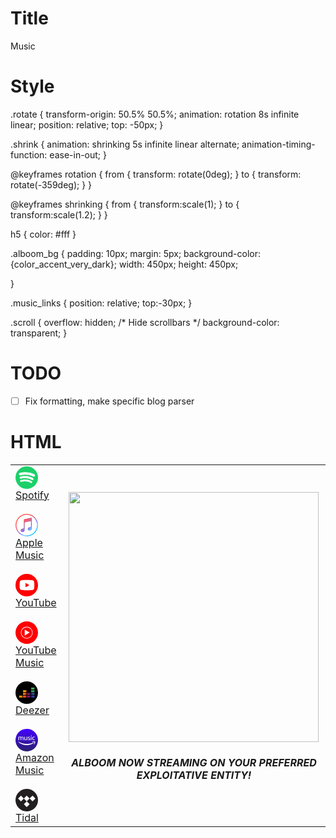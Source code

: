 
# Title
Music

# Style
.rotate {
transform-origin: 50.5% 50.5%;
animation: rotation 8s infinite linear;
position: relative;
top: -50px;
}

.shrink {
animation: shrinking 5s infinite linear alternate;
animation-timing-function: ease-in-out;
}

@keyframes rotation {
from {
transform: rotate(0deg);
}
to {
transform: rotate(-359deg);
}
}

@keyframes shrinking {
from {
transform:scale(1);
}
to {
transform:scale(1.2);
}
}

h5 { color: #fff }

.alboom_bg {
padding: 10px;
margin: 5px;
background-color: {color_accent_very_dark};
width: 450px;
height: 450px;

}

.music_links {
position: relative;
top:-30px;
}

.scroll {
  overflow: hidden; /* Hide scrollbars */
  background-color: transparent;
}

# TODO
- [ ] Fix formatting, make specific blog parser

# HTML
<table class="container">
<tr class="table-row">
<td class="table-cell">
	
	
<div class="music_links">
   <a href="https://open.spotify.com/album/61iNqab7vq1ZEKf9eAYiKU" target="_blank" rel="noopener noreferrer" aria-label="Listen to Monk's Evil Lair by Monk's Evil Lair on Spotify" data-test-id="link" class="css-1spf6ft">
      <div class="css-u4eldh">
         <svg width="36" height="36" viewBox="0 0 45 45">
            <path style="fill:#1dd069" d="M45.71,23.22a22.5,22.5,0,1,0-6.59,15.91,22.5,22.5,0,0,0,6.59-15.91Z" transform="translate(-0.71 -0.73)"></path>
            <path style="fill:#fff" d="M38.46,16.7a25.43,25.43,0,0,0-2.34-1.21q-1.18-.53-2.44-1A37.88,37.88,0,0,0,27.5,13a46.8,46.8,0,0,0-6.33-.59q-1.3,0-2.6,0t-2.6.16c-.83.08-1.64.17-2.43.29s-1.61.27-2.41.46l-1,.24c-.32.09-.66.18-1,.28A2.44,2.44,0,0,0,8,14.74a2.53,2.53,0,0,0,1.37,3.86,2.46,2.46,0,0,0,.72.1,2.84,2.84,0,0,0,.71-.1l.23-.06c.56-.15,1.11-.3,1.67-.42.86-.19,1.73-.33,2.6-.43s1.77-.18,2.65-.22,1.55-.06,2.32-.05,1.54,0,2.32.08,1.49.11,2.23.2,1.46.19,2.19.32c1.06.19,2.1.41,3.12.69a27.65,27.65,0,0,1,3,1q.75.3,1.46.65c.47.23.94.48,1.42.75a2.58,2.58,0,0,0,1.27.34,2.51,2.51,0,0,0,2.19-1.27,2.57,2.57,0,0,0,.33-1.26v-.06s0-.07,0-.13a3,3,0,0,0-.05-.36,2.45,2.45,0,0,0-.45-1,2.73,2.73,0,0,0-.8-.69Z" transform="translate(-0.71 -0.73)"></path>
            <path style="fill:#fff" d="M29.87,21.55a33.53,33.53,0,0,0-5.77-1.3A34.39,34.39,0,0,0,18.19,20c-.94,0-1.86.11-2.77.22s-1.82.27-2.74.47l-1.11.27-1.08.31A2.08,2.08,0,0,0,9.43,22,2.22,2.22,0,0,0,9,23.23a2.15,2.15,0,0,0,.35,1.25,2.18,2.18,0,0,0,1,.83,2.15,2.15,0,0,0,.78.16,2.51,2.51,0,0,0,.75-.11,24.79,24.79,0,0,1,3.61-.78,28.69,28.69,0,0,1,3.87-.27c1,0,2,0,2.91.14s1.87.22,2.81.4a28.37,28.37,0,0,1,3.54.9A23.34,23.34,0,0,1,32,27.12c.35.18.69.37,1,.57l.38.21a2.25,2.25,0,0,0,1.64.24,2.15,2.15,0,0,0,1.33-1,2.23,2.23,0,0,0,.25-1.67,2.14,2.14,0,0,0-1-1.33h0L35.38,24a25.6,25.6,0,0,0-2.69-1.39,27.9,27.9,0,0,0-2.82-1.07Z" transform="translate(-0.71 -0.73)"></path>
            <path style="fill:#fff" d="M24.13,27.42a30.78,30.78,0,0,0-4.36-.34h0l-.91,0c-.69,0-1.39.07-2,.12-.88.07-1.76.19-2.64.33s-1.75.31-2.61.51l-.22.06h0l-.25.08a1.79,1.79,0,0,0-.92.82A1.88,1.88,0,0,0,10,30.27a1.79,1.79,0,0,0,1.78,1.47l.4,0,.35-.07q1.55-.34,3.12-.56c1-.14,2.09-.23,3.15-.28q1.22,0,2.44,0t2.42.25a21.3,21.3,0,0,1,3.8.93A19.6,19.6,0,0,1,31,33.66h0l.06,0,.36.2a1.84,1.84,0,0,0,1.85-3.14,3.57,3.57,0,0,0-.36-.24l0,0h0a22.77,22.77,0,0,0-2.16-1.14,23.32,23.32,0,0,0-2.27-.9,25.39,25.39,0,0,0-4.26-1Z" transform="translate(-0.71 -0.73)"></path>
         </svg>
         <div class="css-2b3un8">Spotify</div>
      </div>
   </a>
   </br><a href="https://geo.music.apple.com/mx/album/_/1551482411?mt=1&amp;app=music&amp;ls=1&amp;at=1000lHKX" target="_blank" rel="noopener noreferrer" aria-label="Listen to Monk's Evil Lair by Monk's Evil Lair on Apple Music" data-test-id="link" class="css-1spf6ft">
      <div class="css-u4eldh">
         <svg width="36" height="36" viewBox="0 0 40 40">
            <path d="M20 40C31.0457 40 40 31.0457 40 20C40 8.9543 31.0457 4.47165e-06 20 4.47165e-06C8.95431 4.47165e-06 -8.53819e-06 8.9543 -8.53819e-06 20C-8.53819e-06 31.0457 8.95431 40 20 40Z" fill="url(#paint0_linear_apple-music-icon-circle-apple-music-circle-icon)"></path>
            <g opacity="0.192" filter="url(#filter0_f-apple-music-circle-icon)">
               <path d="M61.9713 2.26772e-07C45.5355 0.000108324 29.7729 6.52924 18.1511 18.1511C6.52924 29.7729 0.000108324 45.5355 2.26772e-07 61.9713C0.000107682 78.407 6.52924 94.1696 18.1511 105.791C29.7729 117.413 45.5355 123.942 61.9713 123.943C78.407 123.942 94.1696 117.413 105.791 105.791C117.413 94.1696 123.942 78.407 123.943 61.9713C123.942 45.5355 117.413 29.7729 105.791 18.1511C94.1696 6.52924 78.407 0.000107682 61.9713 2.26772e-07V2.26772e-07ZM93.0307 12.2988C94.4959 12.2975 95.572 13.1197 95.9905 14.5618C96.1364 15.0642 96.1721 24.2661 96.1346 51.2079L96.0851 87.1831L95.7071 88.5248C94.4242 93.0876 91.2913 96.3176 86.8536 97.65C83.7175 98.5916 79.1347 98.9411 76.8839 98.4106C74.8804 97.9384 73.4284 97.1012 71.8394 95.5028C69.5281 93.1778 68.5033 90.8026 68.498 87.763C68.4956 86.0628 68.7969 84.7828 69.6024 83.0752C70.7413 80.6608 72.2152 79.2073 74.8689 77.8807C76.9938 76.8185 78.8933 76.2679 84.4429 75.1087C88.0903 74.3468 88.9785 74.02 89.6894 73.1752C90.6669 72.0135 90.6454 72.445 90.5953 54.0366C90.5519 38.0433 90.5342 37.1645 90.2433 36.7205C89.8119 36.0622 88.9128 35.7224 87.9626 35.8583C86.9533 36.0025 51.0662 43.2637 50.1709 43.5047C49.176 43.7726 48.4558 44.5638 48.2244 45.6425C48.088 46.279 48.034 53.3359 48.0331 70.7126C48.0319 97.4009 48.0536 96.7956 46.9866 99.6319C46.6821 100.441 46.1363 101.556 45.7736 102.11C44.857 103.509 43.0949 105.211 41.7248 106.022C38.4476 107.961 32.0395 108.958 28.6169 108.061C24.9907 107.111 22.297 104.643 21.0827 101.159C20.5008 99.4899 20.3639 96.7434 20.7721 94.9087C21.1993 92.9886 22.1877 91.1594 23.5217 89.8193C25.8713 87.4589 28.6485 86.3616 36.1264 84.8386C37.7406 84.5098 39.4056 84.1276 39.8268 83.9894C40.7154 83.6977 41.6791 82.7819 42.1134 81.8161C42.3989 81.1813 42.4203 79.6312 42.4996 52.9689L42.5835 24.7925L42.9756 23.9965C43.4386 23.0563 44.4146 22.171 45.3992 21.7984C46.0355 21.5577 83.3052 13.9608 89.628 12.7831C91.0577 12.5167 92.5889 12.2992 93.0307 12.2988H93.0307Z" transform="translate(3.75378 3.72998) scale(0.264583)" fill="black"></path>
            </g>
            <path d="M69.2409 0C50.8771 0 33.2654 7.29501 20.2802 20.2802C7.29501 33.2654 0 50.8771 0 69.2409C0 87.6048 7.29501 105.216 20.2802 118.202C33.2654 131.187 50.8771 138.482 69.2409 138.482C78.3338 138.482 87.3376 136.691 95.7383 133.211C104.139 129.732 111.772 124.631 118.202 118.202C124.631 111.772 129.732 104.139 133.211 95.7383C136.691 87.3376 138.482 78.3338 138.482 69.2409C138.482 60.1481 136.691 51.1443 133.211 42.7436C129.732 34.3429 124.631 26.7098 118.202 20.2802C111.772 13.8506 104.139 8.75034 95.7383 5.27065C87.3376 1.79097 78.3338 0 69.2409 0V0ZM100.3 19.5685C101.766 19.5672 102.842 20.3894 103.26 21.8315C103.406 22.3339 103.442 31.5358 103.404 58.4776L103.355 94.4528L102.977 95.7945C101.694 100.357 98.5609 103.587 94.1232 104.92C90.9872 105.861 86.4043 106.211 84.1535 105.68C82.1501 105.208 80.698 104.371 79.1091 102.772C76.7978 100.447 75.773 98.0723 75.7677 95.0327C75.7654 93.3325 76.0666 92.0525 76.872 90.3449C78.0109 87.9305 79.4849 86.4769 82.1386 85.1504C84.2635 84.0882 86.163 83.5375 91.7126 82.3783C95.36 81.6165 96.2482 81.2897 96.9591 80.4449C97.9366 79.2832 97.9151 79.7147 97.865 61.3063C97.8215 45.313 97.8039 44.4342 97.513 43.9902C97.0816 43.3319 96.1825 42.9921 95.2323 43.128C94.2229 43.2722 58.3358 50.5333 57.4406 50.7744C56.4456 51.0423 55.7254 51.8335 55.4941 52.9122C55.3576 53.5487 55.3037 60.6056 55.3028 77.9823C55.3016 104.671 55.3233 104.065 54.2563 106.902C53.9518 107.711 53.406 108.826 53.0433 109.38C52.1266 110.778 50.3646 112.481 48.9945 113.291C45.7172 115.23 39.3092 116.228 35.8866 115.331C32.2603 114.381 29.5667 111.912 28.3524 108.429C27.7705 106.76 27.6336 104.013 28.0417 102.178C28.4689 100.258 29.4574 98.4291 30.7913 97.089C33.1409 94.7285 35.9181 93.6313 43.3961 92.1083C45.0103 91.7795 46.6753 91.3973 47.0965 91.2591C47.985 90.9674 48.9488 90.0516 49.3831 89.0858C49.6685 88.451 49.6899 86.9009 49.7693 60.2386L49.8531 32.0622L50.2453 31.2661C50.7083 30.326 51.6843 29.4407 52.6689 29.0681C53.3051 28.8274 90.5748 21.2305 96.8976 20.0528C98.3274 19.7864 99.8585 19.5689 100.3 19.5685Z" transform="translate(1.67999 1.68018) scale(0.264583)" fill="white"></path>
            <defs>
               <filter id="filter0_f-apple-music-circle-icon" x="1.70421" y="1.68041" width="36.8923" height="36.8923" filterUnits="userSpaceOnUse" color-interpolation-filters="sRGB">
                  <feFlood flood-opacity="0" result="BackgroundImageFix"></feFlood>
                  <feBlend mode="normal" in="SourceGraphic" in2="BackgroundImageFix" result="shape"></feBlend>
                  <feGaussianBlur stdDeviation="1.02479" result="effect1_foregroundBlur"></feGaussianBlur>
               </filter>
               <linearGradient id="paint0_linear_apple-music-icon-circle-apple-music-circle-icon" x2="1" gradientUnits="userSpaceOnUse" gradientTransform="translate(24.8821 -7.03194) scale(37.2822) rotate(52.3873)">
                  <stop stop-color="#FF5E50"></stop>
                  <stop offset="0.249038" stop-color="#FE5C6C"></stop>
                  <stop offset="0.376518" stop-color="#E3658A"></stop>
                  <stop offset="0.496954" stop-color="#B87EB0"></stop>
                  <stop offset="0.626674" stop-color="#916CFF"></stop>
                  <stop offset="0.762798" stop-color="#70BCFB" stop-opacity="0.919192"></stop>
                  <stop offset="1" stop-color="#21C7FE"></stop>
               </linearGradient>
            </defs>
         </svg>
         <div class="css-2b3un8">Apple Music</div>
      </div>
   </a>
   </br><a href="https://www.youtube.com/playlist?list=OLAK5uy_ktuVyUkuKQ35FYBVzZ4iXZALGUHZdCKjE" target="_blank" rel="noopener noreferrer" aria-label="Listen to Monk's Evil Lair by Monk's Evil Lair on YouTube" data-test-id="link" class="css-1spf6ft">
      <div class="css-u4eldh">
         <svg width="36" height="36" viewBox="0 0 45 45">
            <defs>
               <style>.youtube-icon-circle-1{fill:red;}.youtube-icon-circle-2{fill:#fff;}</style>
            </defs>
            <circle class="youtube-icon-circle-1" cx="22.5" cy="22.5" r="22.5"></circle>
            <path id="lozenge-path-YouTubeCircleIcon-youtube-circle-icon" class="youtube-icon-circle-2" d="M37.12,16a3.71,3.71,0,0,0-2.61-2.61C32.2,12.73,23,12.73,23,12.73s-9.24,0-11.55.62A3.71,3.71,0,0,0,8.79,16a38.56,38.56,0,0,0-.62,7.11,38.56,38.56,0,0,0,.62,7.11,3.71,3.71,0,0,0,2.61,2.61c2.31.62,11.55.62,11.55.62s9.24,0,11.55-.62a3.71,3.71,0,0,0,2.61-2.61,38.56,38.56,0,0,0,.62-7.11A38.56,38.56,0,0,0,37.12,16Z" transform="translate(0 -0.58)"></path>
            <polygon id="play-polygon-YouTubeCircleIcon-youtube-circle-icon" class="youtube-icon-circle-1" points="20 26.93 27.68 22.5 20 18.07 20 26.93"></polygon>
         </svg>
         <div class="css-2b3un8">YouTube</div>
      </div>
   </a>
   </br><a href="https://music.youtube.com/playlist?list=OLAK5uy_ktuVyUkuKQ35FYBVzZ4iXZALGUHZdCKjE" target="_blank" rel="noopener noreferrer" aria-label="Listen to Monk's Evil Lair by Monk's Evil Lair on YouTube Music" data-test-id="link" class="css-1spf6ft">
      <div class="css-u4eldh">
         <svg width="36" height="36" viewBox="0 0 40 40">
            <rect width="40" height="40" fill="black" fill-opacity="0"></rect>
            <rect width="40" height="40" fill="black" fill-opacity="0"></rect>
            <path d="M20 40C31.0457 40 40 31.0457 40 20C40 8.9543 31.0457 0 20 0C8.9543 0 0 8.9543 0 20C0 31.0457 8.9543 40 20 40Z" fill="#FF0000"></path>
            <rect width="20.9091" height="20.9091" fill="black" fill-opacity="0" transform="translate(9.54541 9.54541)"></rect>
            <path d="M20 10.4636C25.259 10.4636 29.5363 14.7409 29.5363 20C29.5363 25.259 25.259 29.5363 20 29.5363C14.7409 29.5363 10.4636 25.259 10.4636 20C10.4636 14.7409 14.7409 10.4636 20 10.4636ZM20 9.54541C14.225 9.54541 9.54541 14.225 9.54541 20C9.54541 25.775 14.225 30.4545 20 30.4545C25.775 30.4545 30.4545 25.775 30.4545 20C30.4545 14.225 25.775 9.54541 20 9.54541Z" fill="white"></path>
            <path d="M16.3636 25.2275L25.2273 19.7729L16.3636 14.7729V25.2275Z" fill="white"></path>
         </svg>
         <div class="css-2b3un8">YouTube Music</div>
      </div>
   </a>
   </br><a href="https://www.deezer.com/album/204041532" target="_blank" rel="noopener noreferrer" aria-label="Listen to Monk's Evil Lair by Monk's Evil Lair on Deezer" data-test-id="link" class="css-1spf6ft">
      <div class="css-u4eldh">
         <svg width="36" height="36" viewBox="0 0 80 80">
            <circle cx="40" cy="40" r="40" fill="#000000"></circle>
            <path d="M67.3882 22H55.6279V28.8807H67.3882V22Z" fill="#40AB5D"></path>
            <path d="M67.3882 31.54H55.6279V38.4207H67.3882V31.54Z" fill="url(#paint0_linear-deezer-circle-icon)"></path>
            <path d="M67.3882 41.0791H55.6279V47.9598H67.3882V41.0791Z" fill="url(#paint1_linear-deezer-circle-icon)"></path>
            <path d="M24.7602 50.6191H13V57.4998H24.7602V50.6191Z" fill="url(#paint2_linear-deezer-circle-icon)"></path>
            <path d="M38.9604 50.6191H27.2002V57.4998H38.9604V50.6191Z" fill="url(#paint3_linear-deezer-circle-icon)"></path>
            <path d="M53.188 50.6191H41.4277V57.4998H53.188V50.6191Z" fill="url(#paint4_linear-deezer-circle-icon)"></path>
            <path d="M67.3882 50.6191H55.6279V57.4998H67.3882V50.6191Z" fill="url(#paint5_linear-deezer-circle-icon)"></path>
            <path d="M53.188 41.0791H41.4277V47.9598H53.188V41.0791Z" fill="url(#paint6_linear-deezer-circle-icon)"></path>
            <path d="M38.9604 41.0791H27.2002V47.9598H38.9604V41.0791Z" fill="url(#paint7_linear-deezer-circle-icon)"></path>
            <path d="M38.9604 31.54H27.2002V38.4207H38.9604V31.54Z" fill="url(#paint8_linear-deezer-circle-icon)"></path>
            <defs>
               <linearGradient id="paint0_linear-deezer-circle-icon" x1="61.5656" y1="38.4802" x2="61.4551" y2="31.439" gradientUnits="userSpaceOnUse">
                  <stop stop-color="#358C7B"></stop>
                  <stop offset="0.5256" stop-color="#33A65E"></stop>
               </linearGradient>
               <linearGradient id="paint1_linear-deezer-circle-icon" x1="55.455" y1="47.6065" x2="67.5664" y2="41.4354" gradientUnits="userSpaceOnUse">
                  <stop stop-color="#222B90"></stop>
                  <stop offset="1" stop-color="#367B99"></stop>
               </linearGradient>
               <linearGradient id="paint2_linear-deezer-circle-icon" x1="13.0022" y1="54.0622" x2="24.7525" y2="54.0622" gradientUnits="userSpaceOnUse">
                  <stop stop-color="#FF9900"></stop>
                  <stop offset="1" stop-color="#FF8000"></stop>
               </linearGradient>
               <linearGradient id="paint3_linear-deezer-circle-icon" x1="27.2133" y1="54.0622" x2="38.9637" y2="54.0622" gradientUnits="userSpaceOnUse">
                  <stop stop-color="#FF8000"></stop>
                  <stop offset="1" stop-color="#CC1953"></stop>
               </linearGradient>
               <linearGradient id="paint4_linear-deezer-circle-icon" x1="41.4244" y1="54.0622" x2="53.1748" y2="54.0622" gradientUnits="userSpaceOnUse">
                  <stop stop-color="#CC1953"></stop>
                  <stop offset="1" stop-color="#241284"></stop>
               </linearGradient>
               <linearGradient id="paint5_linear-deezer-circle-icon" x1="55.6216" y1="54.0622" x2="67.372" y2="54.0622" gradientUnits="userSpaceOnUse">
                  <stop stop-color="#222B90"></stop>
                  <stop offset="1" stop-color="#3559A6"></stop>
               </linearGradient>
               <linearGradient id="paint6_linear-deezer-circle-icon" x1="40.9606" y1="46.3746" x2="53.6386" y2="42.6673" gradientUnits="userSpaceOnUse">
                  <stop stop-color="#CC1953"></stop>
                  <stop offset="1" stop-color="#241284"></stop>
               </linearGradient>
               <linearGradient id="paint7_linear-deezer-circle-icon" x1="26.7951" y1="42.2303" x2="39.3819" y2="46.8116" gradientUnits="userSpaceOnUse">
                  <stop offset="0.00266984" stop-color="#FFCC00"></stop>
                  <stop offset="0.9999" stop-color="#CE1938"></stop>
               </linearGradient>
               <linearGradient id="paint8_linear-deezer-circle-icon" x1="28.2009" y1="30.4707" x2="37.976" y2="39.4908" gradientUnits="userSpaceOnUse">
                  <stop offset="0.00266984" stop-color="#FFD100"></stop>
                  <stop offset="1" stop-color="#FD5A22"></stop>
               </linearGradient>
            </defs>
         </svg>
         <div class="css-2b3un8">Deezer</div>
      </div>
   </a>
   </br><a href="https://music.amazon.com/albums/B08VGVDP4L?do=play" target="_blank" rel="noopener noreferrer" aria-label="Listen to Monk's Evil Lair by Monk's Evil Lair on Amazon Music" data-test-id="link" class="css-1spf6ft">
      <div class="css-u4eldh">
         <svg width="36" height="36" viewBox="0 0 80 80">
            <path d="M80 40.0593C80.014 30.8026 76.8168 21.8275 70.9535 14.6642C65.0902 7.50095 56.9238 2.59302 47.8465 0.777183C38.7693 -1.03866 29.3432 0.350008 21.1753 4.70643C13.0074 9.06285 6.60339 16.1173 3.05511 24.6671C-0.493172 33.2169 -0.966062 42.7327 1.71706 51.5921C4.40019 60.4515 10.0732 68.1061 17.7689 73.2508C25.4647 78.3955 34.7066 80.7119 43.9192 79.8049C53.1318 78.8979 61.7446 74.8238 68.2892 68.2771C75.7728 60.7911 79.9839 50.6442 80 40.0593Z" fill="url(#paint0_linear-amazon-circle-icon)"></path>
            <path fill-rule="evenodd" clip-rule="evenodd" d="M55.4853 23.0322C55.4269 23.0473 55.3791 23.0831 55.3791 23.1117C55.3791 23.1402 55.3296 23.1794 55.2691 23.1984C54.8033 23.3457 54.3703 24.4278 54.6422 24.7648C54.6727 24.8025 54.7165 24.9217 54.7397 25.0297C54.7628 25.1377 54.8033 25.2261 54.8294 25.2261C54.8555 25.2261 54.9828 25.3099 55.1122 25.4123C55.5604 25.7668 57.0783 25.5629 57.0783 25.1481C57.0783 25.1218 57.1358 25.0229 57.206 24.9283C57.3961 24.6722 57.3596 23.7053 57.1542 23.5623C57.0791 23.5099 57.0167 23.4346 57.0155 23.3949C57.0084 23.1593 55.9559 22.9097 55.4853 23.0322ZM16.57 27.5836C16.4364 27.6091 16.1497 27.6629 15.9327 27.7031C15.5427 27.7751 14.582 28.0688 14.3723 28.1798C14.3127 28.2113 14.0868 28.3249 13.8703 28.432C13.654 28.5391 13.4082 28.6766 13.3241 28.7373C12.8003 29.1163 12.6836 29.079 12.6165 28.5112C12.5602 28.034 12.498 28.0053 11.5186 28.0053H10.7119L10.5917 28.2017C10.474 28.3938 10.4714 28.5222 10.4711 34.0812L10.4709 39.7643L10.6412 39.9267C10.8994 40.1731 12.4678 40.1797 12.7321 39.9356L12.8984 39.7822V35.1666V30.5511L13.0688 30.4304C13.1626 30.3639 13.3537 30.2639 13.4936 30.2082C13.6335 30.1525 13.748 30.0848 13.748 30.0578C13.748 30.0309 13.8368 29.9896 13.9453 29.9664C14.0537 29.9431 14.2381 29.8765 14.3549 29.8185C14.4717 29.7605 14.7038 29.6937 14.8707 29.6703C15.0376 29.6469 15.2911 29.5891 15.4342 29.5416C16.4029 29.2205 17.9938 29.7664 17.9964 30.4209C17.9967 30.4713 18.0445 30.5943 18.1026 30.694C18.1998 30.8606 18.2109 31.2359 18.2388 35.3281C18.263 38.8661 18.2854 39.7971 18.3479 39.8595C18.5019 40.013 20.3002 39.9979 20.4842 39.8417L20.636 39.713L20.6522 35.1437L20.6686 30.5743L20.8203 30.4343C20.9039 30.3571 21.0603 30.2642 21.1682 30.2275C21.2761 30.191 21.4293 30.1111 21.5089 30.0499C21.5886 29.9887 21.6981 29.9387 21.7526 29.9387C21.8069 29.9387 21.9491 29.8866 22.0682 29.823C22.1874 29.7594 22.4191 29.6881 22.5831 29.6646C22.7473 29.641 22.977 29.582 23.0938 29.5332C23.2277 29.4774 23.5416 29.441 23.9434 29.435C25.0646 29.4178 25.5592 29.7606 25.8905 30.7846L26.0371 31.2377L26.0674 35.5376C26.0841 37.9025 26.1205 39.8601 26.1481 39.8878C26.2803 40.0196 28.0992 39.9822 28.2239 39.845C28.3441 39.7128 28.386 31.3817 28.2726 30.1852C28.108 28.4489 25.9171 27.1368 24.0189 27.6378C23.8939 27.6709 23.6051 27.7271 23.3769 27.7629C23.1487 27.7987 22.9029 27.8645 22.8307 27.9093C22.7585 27.954 22.6103 28.0068 22.5015 28.0268C22.2539 28.0721 21.2128 28.5746 20.8484 28.8246C20.3186 29.1882 20.3146 29.1889 20.0833 28.9658C19.9701 28.8565 19.8774 28.7426 19.8774 28.7125C19.8774 28.6307 19.2581 28.0727 19.1188 28.029C19.052 28.0082 18.9554 27.9546 18.9041 27.9099C18.8195 27.8361 18.4361 27.7235 17.7837 27.5804C17.4951 27.5171 16.9087 27.5186 16.57 27.5836ZM47.7756 27.6688C47.6159 27.7147 47.3155 27.7718 47.1081 27.7955C46.9008 27.8192 46.6356 27.8875 46.5188 27.947C46.402 28.0065 46.1426 28.1322 45.9423 28.2263C45.568 28.4021 44.8278 29.0432 44.6697 29.3288C44.2628 30.0632 44.0819 30.8893 44.2056 31.4492C44.425 32.4428 44.778 33.039 45.4419 33.5364C45.617 33.6675 45.7963 33.8089 45.8405 33.8505C45.8845 33.8922 45.9559 33.9264 45.9992 33.9264C46.0423 33.9264 46.1474 33.9811 46.2327 34.0478C46.3178 34.1144 46.4786 34.1862 46.5898 34.207C46.7009 34.228 46.8329 34.2795 46.8829 34.3218C46.933 34.364 47.0944 34.4304 47.2416 34.4694C47.3888 34.5085 47.5663 34.5763 47.6361 34.6201C47.7058 34.6641 47.8585 34.7198 47.9753 34.7441C48.0921 34.7685 48.2828 34.8392 48.3992 34.9011C48.5156 34.9632 48.6603 35.0139 48.721 35.0139C48.7817 35.0139 48.9322 35.066 49.0557 35.1298C49.179 35.1935 49.3483 35.2769 49.4318 35.3151C50.3708 35.745 50.693 36.3378 50.4584 37.2041C50.3289 37.6829 49.8138 38.2765 49.528 38.2765C49.4565 38.2765 49.3306 38.3241 49.2481 38.3823C49.1161 38.4752 48.9369 38.488 47.7629 38.488C46.6625 38.488 46.3674 38.4694 46.0846 38.3823C45.896 38.3241 45.6713 38.2765 45.5855 38.2765C45.4994 38.2765 45.2479 38.2086 45.0262 38.1255C44.5826 37.9593 44.2396 37.9352 44.0762 38.0586C43.8022 38.2655 44.0354 39.6057 44.3453 39.6057C44.3839 39.6057 44.4587 39.642 44.5115 39.6861C45.1054 40.1847 48.4085 40.5725 49.298 40.248C49.4413 40.1957 49.7005 40.1343 49.8739 40.1113C50.0473 40.0885 50.2714 40.0198 50.3718 39.9587C50.4723 39.8977 50.5954 39.8473 50.6455 39.8465C50.7409 39.8452 51.2138 39.5545 51.3789 39.3961C51.4317 39.3452 51.4963 39.3037 51.5224 39.3037C51.6101 39.3037 52.0425 38.82 52.2401 38.5013C53.0391 37.211 52.9024 35.5968 51.9069 34.5676C51.61 34.2606 51.5164 34.1942 51.0855 33.9853C50.9436 33.9166 50.8276 33.8344 50.8276 33.8027C50.8276 33.7711 50.7771 33.7451 50.7153 33.7451C50.6534 33.7451 50.4745 33.6771 50.3175 33.5941C50.1606 33.511 49.9858 33.4421 49.9293 33.4411C49.8725 33.4402 49.6897 33.3723 49.5228 33.2906C49.3559 33.2089 49.1851 33.1418 49.1434 33.1415C49.1015 33.1412 48.9653 33.0866 48.8407 33.0201C48.7163 32.9536 48.5729 32.8991 48.5224 32.8988C48.4719 32.8986 48.3485 32.8444 48.2484 32.7784C48.1483 32.7124 48.0181 32.6582 47.9589 32.658C47.6579 32.6568 46.627 31.9401 46.546 31.6756C46.5232 31.6009 46.46 31.4894 46.4055 31.4277C46.0019 30.9711 46.4824 29.9399 47.2838 29.5422L47.6415 29.3647L48.9159 29.3658C49.9804 29.3667 50.2206 29.3832 50.3736 29.4659C50.4745 29.5203 50.7067 29.5927 50.8895 29.6264C51.0724 29.6602 51.304 29.7306 51.4041 29.7827C51.8899 30.0357 51.9882 29.9155 51.9676 29.0945C51.9521 28.4834 51.9374 28.4038 51.8289 28.3441C51.7621 28.3073 51.6933 28.2585 51.676 28.2357C51.6239 28.1672 51.3153 28.0657 51.1592 28.0657C51.079 28.0657 50.9101 28.0142 50.7839 27.9511C50.6364 27.8775 50.3576 27.823 50.0028 27.7987C49.6994 27.7778 49.358 27.734 49.2443 27.7013C48.8783 27.5961 48.0891 27.5788 47.7756 27.6688ZM64.3607 27.8165C64.0476 27.8419 63.7852 27.8973 63.6931 27.9576C63.6097 28.0121 63.4377 28.0757 63.3108 28.0988C63.1841 28.1218 63.0473 28.1736 63.0068 28.2139C62.9664 28.2541 62.8538 28.307 62.7567 28.3311C62.6595 28.3554 62.5128 28.428 62.4306 28.4924C62.3483 28.5568 62.2474 28.6095 62.2063 28.6095C62.1094 28.6095 60.9016 29.7685 60.9016 29.8617C60.9016 29.9007 60.8665 29.9544 60.8236 29.981C60.7524 30.0251 60.591 30.3333 60.241 31.0933C60.1703 31.2465 60.1126 31.429 60.1126 31.4989C60.1126 31.5688 60.0541 31.7697 59.9823 31.9454C59.7321 32.5592 59.7576 35.8198 60.0167 36.3129C60.0691 36.4126 60.112 36.557 60.1123 36.6339C60.1126 36.7623 60.3441 37.3373 60.4816 37.5515C60.5136 37.6014 60.5836 37.7373 60.6368 37.8536C60.7752 38.1557 61.4955 39.0016 61.6143 39.0016C61.6459 39.0016 61.751 39.0695 61.848 39.1526C61.9449 39.2355 62.0541 39.3035 62.0907 39.3037C62.1273 39.3037 62.2053 39.3565 62.2638 39.421C62.3225 39.4857 62.4478 39.5553 62.5422 39.576C62.6366 39.5967 62.7446 39.6505 62.7821 39.6955C62.8197 39.7406 62.9651 39.7967 63.1049 39.8199C63.2448 39.8432 63.4959 39.916 63.6628 39.982C63.997 40.1139 66.6935 40.1527 67.1523 40.0322C68.3569 39.7159 68.5481 39.54 68.5481 38.7492C68.5481 38.0229 68.3006 37.8717 67.5771 38.1557C67.4078 38.2222 67.1268 38.2771 66.9528 38.2777C66.7788 38.2783 66.4726 38.3021 66.2723 38.3303C65.7833 38.399 64.3836 38.2756 64.1786 38.1454C64.0952 38.0926 63.9526 38.0321 63.8615 38.0111C63.4254 37.9104 62.5615 37.0538 62.4538 36.615C62.4293 36.5153 62.3668 36.3869 62.3151 36.3297C62.2605 36.2694 62.2016 36.0407 62.1752 35.7859C62.15 35.5441 62.0989 35.2696 62.0617 35.1761C61.9634 34.9295 61.9781 33.5557 62.0849 32.9997C62.135 32.7391 62.176 32.4216 62.176 32.2939C62.176 32.0723 62.4439 31.3081 62.5815 31.1374C62.6173 31.0929 62.6636 31.001 62.6844 30.9334C62.7718 30.6485 63.5769 29.9498 63.9359 29.847C64.0193 29.8232 64.1286 29.7686 64.1786 29.7257C64.4542 29.4901 67.4977 29.4918 67.8594 29.7277C68.2691 29.9949 68.5481 29.7505 68.5481 29.1246C68.5481 28.4187 68.2827 28.0657 67.7523 28.0657C67.6584 28.0657 67.4484 28.0135 67.2858 27.9497C66.9479 27.8171 65.2878 27.7414 64.3607 27.8165ZM31.7013 27.9849C31.4628 28.0254 31.4723 27.8233 31.4664 32.9494C31.4611 37.4162 31.4746 37.9722 31.5923 38.1255C31.6178 38.1587 31.6694 38.3002 31.7069 38.44C31.7445 38.5797 31.8119 38.7304 31.8566 38.7751C31.9014 38.8197 31.9561 38.9132 31.9784 38.983C32.0123 39.0893 32.3646 39.4432 32.6939 39.7018C33.6716 40.4697 36.631 40.4681 37.7337 39.6992C37.8074 39.6477 37.9109 39.6057 37.9637 39.6057C38.0166 39.6057 38.1524 39.5378 38.2654 39.4547C38.3785 39.3716 38.5103 39.3037 38.5584 39.3037C38.6063 39.3037 38.6905 39.2561 38.7453 39.1979C38.8002 39.1398 38.9882 39.0171 39.1633 38.9254L39.4816 38.7585L39.5411 38.9143C39.5738 38.9997 39.6005 39.162 39.6005 39.2745C39.6005 39.5985 39.7149 39.7801 39.966 39.855C40.2742 39.9468 41.4943 39.9021 41.625 39.7941C41.7407 39.6985 41.7799 28.3071 41.6653 28.1262C41.5801 27.9917 39.6257 27.9579 39.4488 28.0878C39.3297 28.1751 39.3268 28.2647 39.2971 32.7793L39.2668 37.3817L38.6902 37.6698C37.8526 38.0882 37.5789 38.2034 37.3161 38.2477C37.1875 38.2694 36.971 38.3274 36.8352 38.3765C36.2286 38.5958 34.9302 38.4051 34.4478 38.0256C33.7714 37.4938 33.7558 37.3727 33.7165 32.3434C33.6904 29.0054 33.6672 28.1159 33.6049 28.0537C33.526 27.9751 32.0695 27.9225 31.7013 27.9849ZM55.0462 28.0861C54.8673 28.2189 54.8098 39.5947 54.987 39.7897C55.1095 39.9245 56.7269 39.9699 56.9609 39.8453C57.1303 39.755 57.1472 28.2583 56.978 28.1185C56.8251 27.9919 55.2098 27.9648 55.0462 28.0861ZM64.8158 44.5029C64.5488 44.5278 64.0846 44.5917 63.7842 44.6445C63.4838 44.6976 63.1329 44.7411 63.0043 44.7411C62.876 44.7412 62.6848 44.7806 62.5795 44.8287C62.4744 44.8767 62.2267 44.9447 62.029 44.9796C61.8313 45.0146 61.6069 45.0841 61.5304 45.1339C61.454 45.1839 61.3317 45.2247 61.2587 45.2247C61.044 45.2247 59.4669 45.9938 59.214 46.2219C58.3788 46.9749 58.7857 47.2817 60.1733 46.9451C61.4732 46.6299 65.7982 46.6514 66.4067 46.9761C66.5321 47.043 66.66 47.0977 66.6908 47.0977C66.7475 47.0977 67.0893 47.4525 67.0942 47.5164C67.0957 47.5353 67.1215 47.6732 67.1515 47.8227C67.229 48.2091 67.1104 49.5228 66.9648 49.8906C66.901 50.0517 66.8489 50.272 66.8489 50.38C66.8489 50.4881 66.7936 50.6842 66.726 50.8157C66.6584 50.9474 66.5861 51.1639 66.565 51.2968C66.544 51.4297 66.4765 51.6332 66.4148 51.749C66.3532 51.8649 66.3018 52.0144 66.3007 52.0813C66.2998 52.1483 66.2317 52.339 66.1496 52.5052C66.0675 52.6713 65.9998 52.8617 65.9994 52.9281C65.9989 52.9946 65.9442 53.1305 65.8779 53.2302C65.8116 53.3299 65.7569 53.4658 65.7566 53.5323C65.7563 53.5988 65.7016 53.7421 65.635 53.851C65.5682 53.9598 65.5137 54.0836 65.5137 54.1261C65.5137 54.1687 65.4438 54.3431 65.3584 54.5138C65.2472 54.736 65.2083 54.8982 65.2218 55.0846L65.2407 55.3449L65.5137 55.3625C65.7026 55.3748 65.8325 55.3468 65.9352 55.2719C66.1579 55.1094 67.045 54.2218 67.1832 54.0232C67.2497 53.9276 67.3594 53.7781 67.427 53.6909C67.4947 53.6036 67.62 53.4236 67.7056 53.2906C68.1154 52.6535 68.2052 52.5017 68.3478 52.2031C68.3954 52.1034 68.4602 51.9811 68.4916 51.9312C68.5232 51.8814 68.5786 51.7726 68.6147 51.6895C68.6508 51.6065 68.7461 51.4121 68.8266 51.2577C68.907 51.1033 68.9729 50.9332 68.9729 50.8799C68.9729 50.8264 69.0275 50.6813 69.0943 50.5573C69.161 50.4334 69.2156 50.2768 69.2156 50.2093C69.2156 50.1418 69.2661 49.9919 69.3279 49.8761C69.3898 49.7602 69.4596 49.5185 69.4831 49.3388C69.5065 49.1592 69.5655 48.9358 69.6139 48.8426C69.6623 48.7492 69.7301 48.3932 69.7644 48.0514C69.7987 47.7096 69.8589 47.3348 69.898 47.2185C70.1827 46.3751 69.8377 45.1379 69.2803 45.0024C69.1947 44.9815 69.0295 44.9143 68.9131 44.853C68.7967 44.7915 68.6056 44.7414 68.4883 44.7414C68.2683 44.7414 67.3603 44.5832 67.2733 44.5297C67.1867 44.4764 65.3171 44.4559 64.8158 44.5029ZM10.1402 45.7289C9.82251 46.1437 10.0009 46.4423 11.1306 47.3862C11.3186 47.5431 11.4859 47.6854 11.5026 47.7023C11.6581 47.8593 13.1773 49.0311 13.2252 49.0311C13.2387 49.0311 13.3413 49.1164 13.4534 49.2207C13.5654 49.325 13.7253 49.4536 13.8087 49.5064C13.8922 49.5593 14.1941 49.7662 14.4795 49.9662C14.765 50.1664 15.0411 50.3573 15.0931 50.3905C15.4154 50.5961 15.9731 50.9686 16.0276 51.0145C16.0631 51.0444 16.1928 51.1165 16.3158 51.1746C16.4389 51.2328 16.5396 51.3045 16.5396 51.334C16.5396 51.3634 16.5769 51.3874 16.6225 51.3874C16.668 51.3874 16.7822 51.4477 16.8763 51.5214C17.0643 51.6685 17.3062 51.8107 17.632 51.965C17.7488 52.0203 17.858 52.0866 17.8747 52.1125C17.8914 52.1383 18.0006 52.2026 18.1175 52.2555C18.2343 52.3084 18.3845 52.3854 18.4512 52.4266C18.9185 52.7151 19.0349 52.7771 19.11 52.7771C19.1567 52.7771 19.2277 52.8165 19.2679 52.8647C19.3081 52.9127 19.4404 52.9848 19.562 53.0248C19.6835 53.0647 19.8191 53.1334 19.8633 53.1773C19.9074 53.2213 20.0515 53.2862 20.1835 53.3216C20.3155 53.3569 20.4236 53.411 20.4236 53.4417C20.4236 53.4723 20.5296 53.5258 20.6592 53.5606C20.7889 53.5954 20.9273 53.6627 20.9669 53.7101C21.0065 53.7575 21.1257 53.8152 21.2319 53.838C21.338 53.861 21.4974 53.9306 21.586 53.993C21.6746 54.0552 21.7811 54.1063 21.8227 54.1063C21.896 54.1063 22.3444 54.3029 22.8023 54.5359C22.9258 54.5987 23.0634 54.6501 23.1082 54.6501C23.1529 54.6501 23.2934 54.7029 23.4206 54.7674C23.5477 54.8319 23.7284 54.9014 23.822 54.9219C23.9156 54.9425 24.0963 55.012 24.2235 55.0765C24.3506 55.141 24.5044 55.1938 24.5656 55.1938C24.6266 55.1938 24.7778 55.2449 24.9016 55.3073C25.0254 55.3696 25.2219 55.4412 25.3383 55.4663C25.4546 55.4912 25.6048 55.5464 25.672 55.5887C25.7393 55.631 25.9171 55.6853 26.0671 55.7094C26.2172 55.7335 26.4352 55.8041 26.5517 55.8663C26.6682 55.9284 26.8469 55.9793 26.9487 55.9793C27.0507 55.9793 27.237 56.0315 27.3629 56.0954C27.4887 56.1593 27.7061 56.229 27.846 56.2502C27.986 56.2715 28.237 56.3392 28.4039 56.4008C28.5707 56.4625 28.8358 56.528 28.993 56.5466C29.1501 56.5652 29.4428 56.6356 29.6434 56.7028C29.8441 56.7702 30.1041 56.8251 30.2213 56.8251C30.3385 56.8251 30.5373 56.8643 30.6632 56.912C30.789 56.9596 31.13 57.0284 31.421 57.065C31.712 57.1014 32.0534 57.167 32.1796 57.2108C32.3059 57.2546 32.6413 57.3079 32.925 57.3292C33.2087 57.3506 33.6457 57.4112 33.896 57.4638C34.1463 57.5165 34.7198 57.5829 35.1704 57.6118C35.621 57.6405 36.413 57.7086 36.9303 57.7631C37.9946 57.8752 42.5184 57.856 43.09 57.737C43.2569 57.7021 43.7951 57.6458 44.2857 57.6118C44.7765 57.5777 45.3636 57.511 45.5905 57.4639C45.8174 57.4166 46.2078 57.3598 46.4581 57.3373C46.7085 57.315 47.0635 57.2603 47.2471 57.2159C47.4306 57.1715 47.813 57.104 48.0967 57.0661C48.3804 57.0281 48.7081 56.962 48.8249 56.9189C48.9417 56.8759 49.1939 56.8217 49.3852 56.7984C49.5767 56.7753 49.8831 56.7038 50.0664 56.6396C50.2498 56.5755 50.4892 56.5218 50.5985 56.5203C50.7079 56.519 50.9065 56.4762 51.04 56.4256C51.1735 56.3749 51.4651 56.2962 51.6878 56.2509C51.9107 56.2054 52.1701 56.1294 52.2643 56.0818C52.3587 56.0343 52.5441 55.9758 52.6764 55.9519C52.8088 55.9281 52.9935 55.8692 53.0869 55.8211C53.1802 55.7729 53.3723 55.7086 53.5137 55.6781C53.8442 55.6066 54.516 55.3867 54.7115 55.286C54.795 55.2429 54.9588 55.1873 55.0756 55.1624C55.1925 55.1376 55.4041 55.0665 55.546 55.0044C55.6878 54.9425 55.9199 54.841 56.0618 54.7791C56.2037 54.717 56.4153 54.646 56.5321 54.6212C56.6489 54.5964 56.7855 54.541 56.8356 54.498C56.8856 54.4549 57.0414 54.3892 57.1819 54.3519C57.3224 54.3147 57.4524 54.2599 57.4709 54.2301C57.4894 54.2004 57.6407 54.1309 57.8073 54.0758C57.9737 54.0208 58.11 53.954 58.11 53.9273C58.11 53.9007 58.2291 53.8491 58.3746 53.8126C58.5201 53.7761 58.6722 53.7066 58.7126 53.6583C58.7529 53.6099 58.864 53.5532 58.9596 53.5323C59.0552 53.5115 59.1656 53.4554 59.2052 53.408C59.2448 53.3606 59.3832 53.2933 59.5129 53.2585C59.6425 53.2237 59.7485 53.1713 59.7485 53.142C59.7485 53.1125 59.8509 53.0558 59.9761 53.0157C60.1012 52.9758 60.2457 52.9067 60.297 52.8624C60.3482 52.818 60.4848 52.7392 60.6004 52.687C60.716 52.6351 60.9198 52.5244 61.0533 52.441C61.1868 52.3578 61.3801 52.2513 61.4829 52.2044C61.5856 52.1578 61.705 52.0771 61.7483 52.0253C61.7914 51.9735 61.8575 51.9312 61.8951 51.9311C61.9328 51.9311 62.1233 51.8206 62.3187 51.6856C62.514 51.5506 62.7325 51.4142 62.8042 51.3823C62.8758 51.3504 63.0438 51.2426 63.1773 51.1424C63.3108 51.0423 63.5187 50.8953 63.6393 50.8159C64.7438 50.088 64.936 49.3477 64.1239 48.9507C63.821 48.8029 63.1794 48.9032 62.7828 49.1607C62.6994 49.2149 62.5287 49.2772 62.4035 49.2989C62.2784 49.3208 62.176 49.3611 62.176 49.3885C62.176 49.416 62.0463 49.4732 61.8877 49.5158C61.7292 49.5584 61.5312 49.6292 61.4477 49.6734C61.261 49.772 60.6423 49.9877 60.3554 50.0541C60.2386 50.0813 60.0201 50.1606 59.8699 50.2306C59.7197 50.3005 59.5422 50.3591 59.4754 50.3609C59.4087 50.3627 59.3026 50.4029 59.2398 50.4502C59.177 50.4976 58.9722 50.5676 58.7847 50.6059C58.5971 50.6441 58.4146 50.699 58.379 50.7277C58.3433 50.7564 58.1658 50.8104 57.9845 50.8479C57.8032 50.8855 57.5935 50.9547 57.5187 51.0018C57.4439 51.0489 57.2528 51.1045 57.0939 51.1252C56.9351 51.1459 56.7096 51.2097 56.5928 51.2666C56.476 51.3237 56.2382 51.3864 56.0645 51.4059C55.8908 51.4255 55.6842 51.4835 55.6054 51.535C55.5267 51.5864 55.3275 51.6447 55.1627 51.6646C54.998 51.6845 54.713 51.7501 54.5295 51.8104C54.3459 51.8706 54.0591 51.9395 53.8922 51.9637C53.7254 51.9877 53.5205 52.0412 53.4371 52.0824C53.3537 52.1236 53.1215 52.1765 52.9213 52.1998C52.721 52.2229 52.3836 52.2943 52.1715 52.3585C51.9594 52.4226 51.6726 52.4756 51.5343 52.4763C51.3959 52.4772 51.0903 52.5287 50.8552 52.5911C50.6199 52.6534 50.2375 52.7231 50.0056 52.7461C49.7734 52.7689 49.4469 52.8248 49.2801 52.8701C49.1132 52.9154 48.6263 52.9825 48.198 53.019C47.7699 53.0558 47.3504 53.1119 47.266 53.1438C47.1817 53.1758 46.8219 53.2172 46.4668 53.2358C46.1116 53.2544 45.343 53.3239 44.7589 53.39C43.2968 53.5556 37.8024 53.5711 36.5055 53.4133C36.0549 53.3585 35.2903 53.2887 34.8063 53.2583C34.3223 53.2278 33.7352 53.1631 33.5015 53.1145C33.2679 53.0657 32.7569 52.9968 32.3659 52.9613C31.975 52.9257 31.5926 52.873 31.5163 52.8443C31.44 52.8154 31.078 52.758 30.7119 52.7167C30.3457 52.6754 29.9395 52.6041 29.8091 52.5582C29.6787 52.5124 29.4842 52.475 29.377 52.475C29.2697 52.475 28.9658 52.4183 28.7018 52.3492C28.4378 52.28 28.0716 52.2013 27.888 52.1744C27.5184 52.1202 26.6122 51.9095 26.1888 51.7791C26.0386 51.7329 25.7549 51.6669 25.5584 51.6324C25.3619 51.598 25.1699 51.5439 25.1315 51.5122C25.0932 51.4806 24.8945 51.4279 24.6898 51.395C24.4852 51.3622 24.24 51.2953 24.1449 51.2464C24.0499 51.1974 23.836 51.1373 23.6695 51.1128C23.5031 51.0882 23.2717 51.0177 23.1554 50.9559C23.039 50.8941 22.8751 50.8431 22.7912 50.8423C22.7073 50.8415 22.5223 50.7884 22.3798 50.724C22.2375 50.6598 22.019 50.5893 21.8943 50.5675C21.7697 50.5458 21.6126 50.4938 21.5454 50.4522C21.4781 50.4103 21.3279 50.3567 21.2116 50.3328C21.0952 50.3088 20.8908 50.2425 20.7573 50.1853C20.6238 50.1279 20.3917 50.0381 20.2415 49.9857C19.6627 49.7838 19.536 49.7359 19.3009 49.6311C19.1673 49.5715 18.983 49.5043 18.8911 49.4818C18.7993 49.4593 18.6227 49.3894 18.4989 49.3265C18.3751 49.2637 18.235 49.2124 18.1877 49.2124C18.1402 49.2124 18.0163 49.1608 17.9122 49.098C17.8081 49.0352 17.6361 48.9654 17.53 48.943C17.4238 48.9208 17.3067 48.8663 17.2698 48.8221C17.233 48.7778 17.1023 48.7228 16.9794 48.6999C16.8567 48.677 16.6869 48.6095 16.6024 48.55C16.5178 48.4907 16.3617 48.4233 16.2556 48.4003C16.1494 48.3775 16.03 48.3197 15.9902 48.2719C15.9505 48.2242 15.8875 48.1852 15.8504 48.1852C15.8132 48.1852 15.6459 48.1206 15.4785 48.0416C15.3112 47.9624 15.1059 47.8676 15.0224 47.8306C14.939 47.7934 14.8298 47.7384 14.7797 47.7081C14.7296 47.6777 14.3675 47.494 13.975 47.2998C12.8179 46.7272 12.3122 46.465 12.223 46.3912C12.1769 46.3532 12.0653 46.3035 11.9751 46.281C11.8848 46.2585 11.778 46.2003 11.7375 46.1518C11.6971 46.1034 11.5798 46.0233 11.4771 45.9742C11.3743 45.925 11.1412 45.8043 10.959 45.7058C10.5181 45.4674 10.3367 45.4726 10.1402 45.7289Z" fill="white"></path>
            <defs>
               <linearGradient id="paint0_linear-amazon-circle-icon" x1="40" y1="79.9974" x2="40" y2="-6.77306e-06" gradientUnits="userSpaceOnUse">
                  <stop stop-color="#2A216D"></stop>
                  <stop offset="1" stop-color="#4400FF"></stop>
               </linearGradient>
            </defs>
         </svg>
         <div class="css-2b3un8">Amazon Music</div>
      </div>
   </a>
   </br><a href="https://listen.tidal.com/album/171746730" target="_blank" rel="noopener noreferrer" aria-label="Listen to Monk's Evil Lair by Monk's Evil Lair on Tidal" data-test-id="link" class="css-1spf6ft">
      <div class="css-u4eldh">
         <svg width="36" height="36" viewBox="0 0 45 45">
            <defs>
               <style>.tidal-icon-circle-1{fill:#231f20;}.tidal-icon-circle-2{fill:#fff;}</style>
            </defs>
            <title>tidal_circle icon</title>
            <path class="tidal-icon-circle-1" d="M45,22.5a22.5,22.5,0,1,0-6.59,15.91A22.5,22.5,0,0,0,45,22.5Z" transform="translate(0 0)"></path>
            <path class="tidal-icon-circle-2" d="M10.94,13.45H11c.55.63,1.16,1.18,1.74,1.78l4,4v.07L11,25,5.22,19.24a2.35,2.35,0,0,1,.43-.46C7.41,17,9.19,15.24,10.94,13.45Z" transform="translate(0 0)"></path>
            <path class="tidal-icon-circle-2" d="M22.47,13.45h.07a1.41,1.41,0,0,0,.18.22c1.85,1.83,3.67,3.69,5.54,5.52a.88.88,0,0,1-.22.26L22.5,25c-1.93-1.9-3.83-3.84-5.77-5.74C18.61,17.29,20.58,15.4,22.47,13.45Z" transform="translate(0 0)"></path>
            <path class="tidal-icon-circle-2" d="M34,13.45h.07c.36.43.78.8,1.16,1.2L39.57,19c.07.08.19.15.21.27C37.84,21.14,36,23.1,34,25l-5.5-5.5c-.09-.1-.21-.17-.25-.3,1-.95,1.92-1.92,2.89-2.88S33.07,14.43,34,13.45Z" transform="translate(0 0)"></path>
            <path class="tidal-icon-circle-2" d="M16.81,30.66,22.48,25l.08,0q2.84,2.86,5.7,5.69c-.06.14-.2.22-.3.34l-4.13,4.12c-.45.43-.88.91-1.33,1.31-.65-.59-1.25-1.25-1.89-1.86-1.29-1.29-2.57-2.57-3.86-3.85l.05-.13Z" transform="translate(0 0)"></path>
         </svg>
         <div class="css-2b3un8">Tidal</div>
      </div>
   </a>
</div>



</td>
<td class="table-cell2">

<center>
<div class="alboom_bg">
<img src="../src/templates/images/dozehilz.png" class="rotate" width="400">
</div>

<h5> ALBOOM NOW STREAMING ON YOUR PREFERRED EXPLOITATIVE ENTITY! </h5>
</center>
</tr>
</table>	
